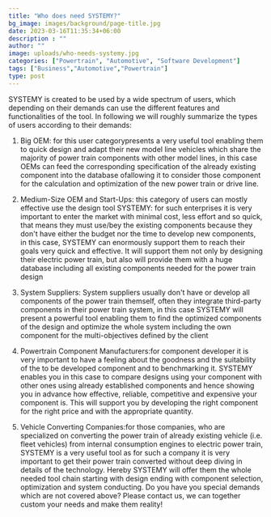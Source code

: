 ```yaml
---
title: "Who does need SYSTEMY?"
bg_image: images/background/page-title.jpg
date: 2023-03-16T11:35:34+06:00
description : ""
author: ""
image: uploads/who-needs-systemy.jpg
categories: ["Powertrain", "Automotive", "Software Development"]
tags: ["Business","Automotive","Powertrain"]
type: post
---
```


SYSTEMY is created to be used by a  wide spectrum of users, which depending on their demands can use the  different features and functionalities of the tool. In following we will  roughly summarize the types of users according to their demands: 

1. Big OEM: for this user categorypresents  a very useful tool enabling them to quick design and adapt their new  model line vehicles which share the majority of power train components  with other model lines, in this case OEMs can feed the corresponding  specification of the already existing component into the database ofallowing it to consider those component for the calculation and optimization of the new power train or drive line.     

2. Medium-Size OEM and Start-Ups: this category of users can mostly effective use the design tool SYSTEMY:  for such enterprises it is very important to enter the market with  minimal cost, less effort and so quick, that means they must use/bey the  existing components because they don't have either the budget nor the  time to develop new components, in this case, SYSTEMY can  enormously support them to reach their goals very quick and effective.  It will support them not only by designing their electric power train,  but also will provide them with a huge database including all existing  components needed for the power train design     

3. System Suppliers: System  suppliers usually don't have or develop all components of the power  train themself, often they integrate third-party components in their  power train system, in this case SYSTEMY will present a powerful  tool enabling them to find the optimized components of the design and  optimize the whole system including the own component for the  multi-objectives defined by the client     

4. Powertrain Component Manufacturers:for  component developer it is very important to have a feeling about the  goodness and the suitability of the to be developed component and to  benchmarking it. SYSTEMY enables you in this case to compare  designs using your component with other ones using already established  components and hence showing you in advance how effective, reliable,  competitive and expensive your component is. This will support you by  developing the right component for the right price and with the  appropriate quantity. 

5. Vehicle Converting Companies:for  those companies, who are specialized on converting the power train of  already existing vehicle (i.e. fleet vehicles) from internal consumption  engines to electric power train, SYSTEMY is a very useful tool  as for such a company it is very important to get their power train  converted without deep diving in details of the technology. Hereby SYSTEMY will  offer them the whole needed tool chain starting with design ending with  component selection, optimization and system conducting.   Do you have you special demands which are not covered above? Please  contact us, we can together custom your needs and make them reality!